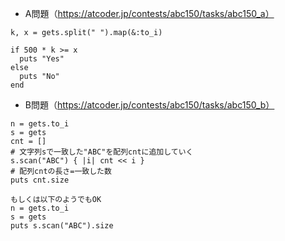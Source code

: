 - A問題（https://atcoder.jp/contests/abc150/tasks/abc150_a）

```
k, x = gets.split(" ").map(&:to_i)

if 500 * k >= x
  puts "Yes"
else
  puts "No"
end
```

- B問題（https://atcoder.jp/contests/abc150/tasks/abc150_b）
```
n = gets.to_i
s = gets
cnt = []
# 文字列sで一致した"ABC"を配列cntに追加していく
s.scan("ABC") { |i| cnt << i }
# 配列cntの長さ=一致した数
puts cnt.size

もしくは以下のようでもOK
n = gets.to_i
s = gets
puts s.scan("ABC").size
```
